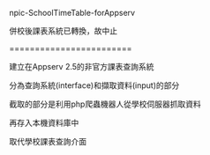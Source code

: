 npic-SchoolTimeTable-forAppserv 

併校後課表系統已轉換，故中止

========================

建立在Appserv 2.5的非官方課表查詢系統

分為查詢系統(interface)和擷取資料(input)的部分

截取的部分是利用php爬蟲機器人從學校伺服器抓取資料

再存入本機資料庫中

取代學校課表查詢介面
